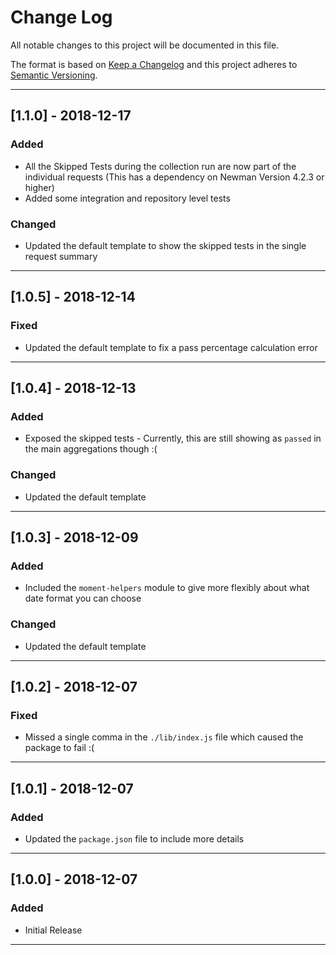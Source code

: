# Change Log

All notable changes to this project will be documented in this file.

The format is based on [Keep a Changelog](http://keepachangelog.com/)
and this project adheres to [Semantic Versioning](http://semver.org/).

-----------------------------------------------------------------------

## [1.1.0] - 2018-12-17

### Added

- All the Skipped Tests during the collection run are now part of the individual requests (This has a dependency on Newman Version 4.2.3 or higher)
- Added some integration and repository level tests

### Changed

- Updated the default template to show the skipped tests in the single request summary

-----------------------------------------------------------------------

## [1.0.5] - 2018-12-14

### Fixed

- Updated the default template to fix a pass percentage calculation error

-----------------------------------------------------------------------

## [1.0.4] - 2018-12-13

### Added

- Exposed the skipped tests - Currently, this are still showing as `passed` in the main aggregations though :(

### Changed

- Updated the default template

-----------------------------------------------------------------------

## [1.0.3] - 2018-12-09

### Added

- Included the `moment-helpers` module to give more flexibly about what date format you can choose

### Changed

- Updated the default template

-----------------------------------------------------------------------

## [1.0.2] - 2018-12-07

### Fixed

- Missed a single comma in the `./lib/index.js` file which caused the package to fail :(

-----------------------------------------------------------------------

## [1.0.1] - 2018-12-07

### Added

- Updated the `package.json` file to include more details

-----------------------------------------------------------------------

## [1.0.0] - 2018-12-07

### Added

- Initial Release

-----------------------------------------------------------------------
